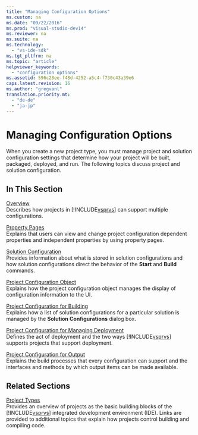 ```yaml
---
title: "Managing Configuration Options"
ms.custom: na
ms.date: "09/22/2016"
ms.prod: "visual-studio-dev14"
ms.reviewer: na
ms.suite: na
ms.technology: 
  - "vs-ide-sdk"
ms.tgt_pltfrm: na
ms.topic: "article"
helpviewer_keywords: 
  - "configuration options"
ms.assetid: 596c28ee-f48d-4252-a5c4-f730c43a39e6
caps.latest.revision: 16
ms.author: "gregvanl"
translation.priority.mt: 
  - "de-de"
  - "ja-jp"
---
```

# Managing Configuration Options
When you create a new project type, you must manage project and solution configuration settings that determine how your project will be built, packaged, deployed, and run. The following topics discuss project and solution configuration.  
  
## In This Section  
 [Overview](../VS_csharp/configuration-options-overview.md)  
 Describes how projects in [!INCLUDE[vsprvs](../VS_csharp/includes/vsprvs_md.md)] can support multiple configurations.  
  
 [Property Pages](../VS_csharp/property-pages.md)  
 Explains that users can view and change project configuration dependent properties and independent properties by using property pages.  
  
 [Solution Configuration](../VS_csharp/solution-configuration.md)  
 Provides information about what is stored in solution configurations and how solution configurations direct the behavior of the **Start** and **Build** commands.  
  
 [Project Configuration Object](../VS_csharp/project-configuration-object.md)  
 Explains how the project configuration object manages the display of configuration information to the UI.  
  
 [Project Configuration for Building](../VS_csharp/project-configuration-for-building.md)  
 Explains how a list of solution configurations for a particular solution is managed by the **Solution Configurations** dialog box.  
  
 [Project Configuration for Managing Deployment](../VS_csharp/project-configuration-for-managing-deployment.md)  
 Defines the act of deployment and the two ways [!INCLUDE[vsprvs](../VS_csharp/includes/vsprvs_md.md)] supports projects that support deployment.  
  
 [Project Configuration for Output](../VS_csharp/project-configuration-for-output.md)  
 Explains the build processes that every configuration can support and the interfaces and methods by which output items can be made available.  
  
## Related Sections  
 [Project Types](../VS_csharp/project-types.md)  
 Provides an overview of projects as the basic building blocks of the [!INCLUDE[vsprvs](../VS_csharp/includes/vsprvs_md.md)] integrated development environment (IDE). Links are provided to additional topics that explain how projects control building and compiling code.